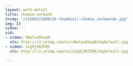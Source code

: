 ```yaml
---
layout: work-detail
title: chemie-verband
tnimg: "/v1560171089/26-thumbnail-chemie_verbaende.jpg"
img: []
video: ''
vid:
- video: 4NalauDUvp0
  vtn: http://i3.ytimg.com/vi/4NalauDUvp0/hqdefault.jpg
- video: 3zg0jVKZV0k
  vtn: http://i3.ytimg.com/vi/3zg0jVKZV0k/hqdefault.jpg

---
```

